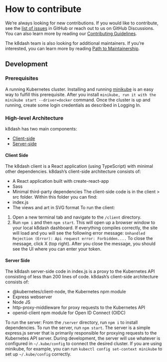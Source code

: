 # How to contribute
We’re always looking for new contributions. If you would like to contribute, see the [list of issues](https://github.com/indeedeng/k8dash/issues) in GitHub or reach out to us on GitHub Discussions. You can also learn more by reading our [Contributing Guidelines](https://github.com/indeedeng/k8dash/blob/master/CONTRIBUTING.md). 

The k8dash team is also looking for additional maintainers. If you’re interested, you can learn more by reading [Path to Maintainership](https://github.com/indeedeng/k8dash/blob/master/PATH_TO_MAINTAINER.md).

## Development 
### Prerequisites
A running Kubernetes cluster. Installing and running [minikube](https://kubernetes.io/docs/tasks/tools/install-minikube/) is an easy way to fulfill this prerequisite. After you install `minikube, run it with the minikube start --driver=docker` command.
Once the cluster is up and running, create some login credentials as described in Logging In.
### High-level Architecture
k8dash has two main components:
* [Client-side](#client-side)
* [Server-side](#server-side)
#### Client Side
The k8dash client is a React application (using TypeScript) with minimal other dependencies. k8dash’s client-side architecture consists of:
* A React application built with create-react-app
* Sass
* Minimal third-party dependencies
The client-side code is in the client > src folder. Within this folder you can find:
* index.js
* The views and art in SVG format
To run the client:
1. Open a new terminal tab and navigate to the `/client` directory.
2. Run `npm i` and then `npm start`. 
This will open up a browser window to your local k8dash dashboard. If everything compiles correctly, the site will load and you will see the following error message: `Unhandled Rejection (Error): Api request error: Forbidden....` 
To close the message, click X (top right). After you close the message, you should see the UI where you can enter your token.
#### Server Side
The k8dash server-side code in index.js is a proxy to the Kubernetes API consisting of less than 200 lines of code. k8dash’s client-side architecture consists of:
* @kubernetes/client-node, the Kubernetes npm module
* Express webserver
* Node JS
* http-proxy-middleware for proxy requests to the Kubernetes API
* openid-client npm module for Open ID Connect (OIDC)

To run the server:
From the `/server` directory, run `npm i` to install dependencies.
To run the server, run `npm start`. The server is a simple express.js server that is primarily responsible for proxying requests to the Kubernetes API server.
During development, the server will use whatever is configured in `~/.kube/config` to connect the desired cluster. If you are using minikube, for example, you can run `kubectl config set-context minikube` to set up `~/.kube/config` correctly.




